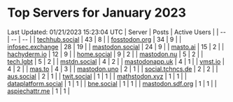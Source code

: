# Top Servers for January 2023
Last Updated: 01/21/2023 15:23:04 UTC
| Server | Posts | Active Users |
| -- | -- | -- |
| [techhub.social](https://techhub.social/tags/PowerShell) | 43 | 8 |
| [fosstodon.org](https://fosstodon.org/tags/PowerShell) | 34 | 9 |
| [infosec.exchange](https://infosec.exchange/tags/PowerShell) | 28 | 19 |
| [mastodon.social](https://mastodon.social/tags/PowerShell) | 24 | 9 |
| [masto.ai](https://masto.ai/tags/PowerShell) | 15 | 2 |
| [hachyderm.io](https://hachyderm.io/tags/PowerShell) | 12 | 9 |
| [home.social](https://home.social/tags/PowerShell) | 9 | 2 |
| [mastodon.nu](https://mastodon.nu/tags/PowerShell) | 5 | 2 |
| [tech.lgbt](https://tech.lgbt/tags/PowerShell) | 5 | 2 |
| [mstdn.social](https://mstdn.social/tags/PowerShell) | 4 | 2 |
| [mastodonapp.uk](https://mastodonapp.uk/tags/PowerShell) | 4 | 1 |
| [vmst.io](https://vmst.io/tags/PowerShell) | 4 | 2 |
| [mas.to](https://mas.to/tags/PowerShell) | 4 | 3 |
| [mastodon.uno](https://mastodon.uno/tags/PowerShell) | 2 | 1 |
| [social.tchncs.de](https://social.tchncs.de/tags/PowerShell) | 2 | 2 |
| [aus.social](https://aus.social/tags/PowerShell) | 2 | 1 |
| [twit.social](https://twit.social/tags/PowerShell) | 1 | 1 |
| [mathstodon.xyz](https://mathstodon.xyz/tags/PowerShell) | 1 | 1 |
| [dataplatform.social](https://dataplatform.social/tags/PowerShell) | 1 | 1 |
| [bne.social](https://bne.social/tags/PowerShell) | 1 | 1 |
| [mastodon.sdf.org](https://mastodon.sdf.org/tags/PowerShell) | 1 | 1 |
| [aspiechattr.me](https://aspiechattr.me/tags/PowerShell) | 1 | 1 |
